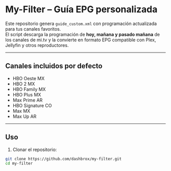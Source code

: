 # My-Filter – Guía EPG personalizada

Este repositorio genera `guide_custom.xml` con programación actualizada para tus canales favoritos.  
El script descarga la programación de **hoy, mañana y pasado mañana** de los canales de mi.tv y la convierte en formato EPG compatible con Plex, Jellyfin y otros reproductores.

---

## Canales incluidos por defecto

- HBO Oeste MX
- HBO 2 MX
- HBO Family MX
- HBO Plus MX
- Max Prime AR
- HBO Signature CO
- Max MX
- Max Up AR

---

## Uso

1. Clonar el repositorio:

```bash
git clone https://github.com/dashbrox/my-filter.git
cd my-filter
